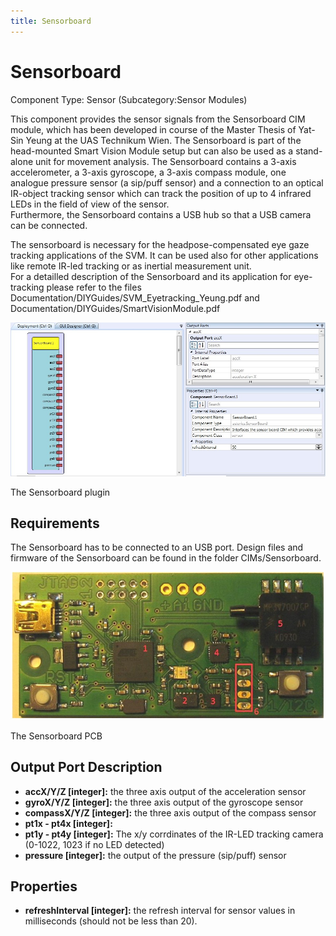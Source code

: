 ```yaml
---
title: Sensorboard
---
```


# Sensorboard

Component Type: Sensor (Subcategory:Sensor Modules)

This component provides the sensor signals from the Sensorboard CIM module, which has been developed in course of the Master Thesis of Yat-Sin Yeung at the UAS Technikum Wien. The Sensorboard is part of the head-mounted Smart Vision Module setup but can also be used as a stand-alone unit for movement analysis. The Sensorboard contains a 3-axis accelerometer, a 3-axis gyroscope, a 3-axis compass module, one analogue pressure sensor (a sip/puff sensor) and a connection to an optical IR-object tracking sensor which can track the position of up to 4 infrared LEDs in the field of view of the sensor.  
Furthermore, the Sensorboard contains a USB hub so that a USB camera can be connected.

The sensorboard is necessary for the headpose-compensated eye gaze tracking applications of the SVM. It can be used also for other applications like remote IR-led tracking or as inertial measurement unit.  
For a detailled description of the Sensorboard and its application for eye-tracking please refer to the files Documentation/DIYGuides/SVM_Eyetracking_Yeung.pdf and Documentation/DIYGuides/SmartVisionModule.pdf

![Screenshot: Sensorboard plugin](./img/Sensorboard_plugin.jpg "Screenshot: Sensorboard plugin")

The Sensorboard plugin

## Requirements

The Sensorboard has to be connected to an USB port. Design files and firmware of the Sensorboard can be found in the folder CIMs/Sensorboard.

![Screenshot: the Sensorboard PCB](./img/Sensorboard.jpg "Screenshot: Sensorboard PCB")

The Sensorboard PCB

## Output Port Description

- **accX/Y/Z \[integer\]:** the three axis output of the acceleration sensor
- **gyroX/Y/Z \[integer\]:** the three axis output of the gyroscope sensor
- **compassX/Y/Z \[integer\]:** the three axis output of the compass sensor
- **pt1x - pt4x \[integer\]:**
- **pt1y - pt4y \[integer\]:** The x/y corrdinates of the IR-LED tracking camera (0-1022, 1023 if no LED detected)
- **pressure \[integer\]:** the output of the pressure (sip/puff) sensor

## Properties

- **refreshInterval \[integer\]:** the refresh interval for sensor values in milliseconds (should not be less than 20).
